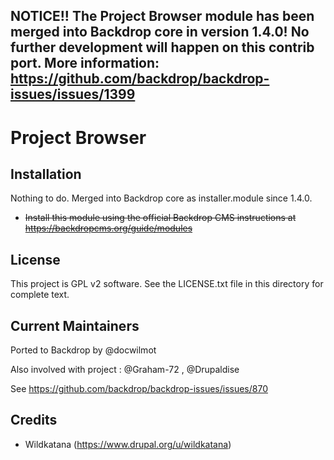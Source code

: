 NOTICE!! The Project Browser module has been merged into Backdrop core in version 1.4.0! No further development will happen on this contrib port. More information: https://github.com/backdrop/backdrop-issues/issues/1399
---------------------------

Project Browser
=====

Installation
------------

Nothing to do. Merged into Backdrop core as installer.module since 1.4.0.
- ~~Install this module using the official Backdrop CMS instructions at
  https://backdropcms.org/guide/modules~~

License
-------

This project is GPL v2 software. See the LICENSE.txt file in this directory for
complete text.

Current Maintainers
-------------------
Ported to Backdrop by @docwilmot

Also involved with project : @Graham-72 , @Drupaldise

See https://github.com/backdrop/backdrop-issues/issues/870

Credits
-------

- Wildkatana (https://www.drupal.org/u/wildkatana)
